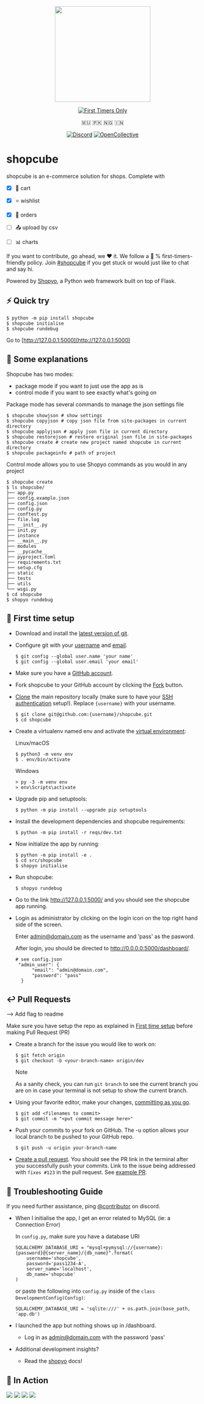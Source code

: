 


<div align="center">




<img src="https://github.com/shopyo/shopcube/blob/dev/assets/logo.png" width="250" />

[![First Timers Only](https://img.shields.io/badge/first--timers--only-friendly-blue.svg)](https://www.firsttimersonly.com/)

🇲🇺 🇵🇰 🇳🇬 🇮🇳 

</div>

<div align="center">

[![Discord](https://img.shields.io/badge/chat%20on-discord-green.svg)](https://discord.gg/k37Ef6w)
[![OpenCollective](https://img.shields.io/badge/open--collective-sponsor-ff69b4)](https://opencollective.com/shopyo)


</div>

# shopcube

shopcube is an e-commerce solution for shops. Complete with 

- [x] 🛒 cart
- [x] ⭐ wishlist
- [x] 📑 orders
- [ ] 📤 upload by csv
- [ ] 📊 charts


If you want to contribute, go ahead, we ❤️ it. We follow a 💯 % first-timers-friendly policy. Join [#shopcube](https://discord.gg/Gnys4C6xZX) if you get stuck or would just like to chat and say hi.

Powered by [Shopyo](https://github.com/shopyo/shopyo), a Python web framework built on top of Flask. 


## ⚡ Quick try


```
$ python -m pip install shopcube
$ shopcube initialise
$ shopcube rundebug
```

Go to [http://127.0.0.1:5000](http://127.0.0.1:5000)

## 🎫 Some explanations

Shopcube has two modes: 

- package mode if you want to just use the app as is
- control mode if you want to see exactly what's going on

Package mode has several commands to manage the json settings file

```
$ shopcube showjson # show settings
$ shopcube copyjson # copy json file from site-packages in current directory
$ shopcube applyjson # apply json file in current directory
$ shopcube restorejson # restore original json file in site-packages
$ shopcube create # create new project named shopcube in current directory
$ shopcube packageinfo # path of project
```

Control mode allows you to use Shopyo commands as you would in any project

```
$ shopcube create 
$ ls shopcube/
├── app.py
├── config.example.json
├── config.json
├── config.py
├── conftest.py
├── file.log
├── __init__.py
├── init.py
├── instance
├── __main__.py
├── modules
├── __pycache__
├── pyproject.toml
├── requirements.txt
├── setup.cfg
├── static
├── tests
├── utils
└── wsgi.py
$ cd shopcube
$ shopyo rundebug
```

## 🍼 First time setup

- Download and install the [latest version of git](https://git-scm.com/downloads).

- Configure git with your [username](https://docs.github.com/en/github/using-git/setting-your-username-in-git) and [email](https://docs.github.com/en/github/setting-up-and-managing-your-github-user-account/setting-your-commit-email-address).

  ```
  $ git config --global user.name 'your name'
  $ git config --global user.email 'your email'
  ```

- Make sure you have a [GitHub account](https://github.com/join).

- Fork shopcube to your GitHub account by clicking the [Fork](https://github.com/shopyo/shopcube/fork) button.

- [Clone](https://docs.github.com/en/github/getting-started-with-github/fork-a-repo#step-2-create-a-local-clone-of-your-fork) the main repository locally (make sure to have your [SSH authentication](https://docs.github.com/en/authentication/connecting-to-github-with-ssh/generating-a-new-ssh-key-and-adding-it-to-the-ssh-agent) setup!). Replace `{username}` with your username. 

  ```
  $ git clone git@github.com:{username}/shopcube.git
  $ cd shopcube
  ```

- Create a virtualenv named env and activate the [virtual environment](https://docs.python.org/3/tutorial/venv.html):

  Linux/macOS	

  ```
  $ python3 -m venv env
  $ . env/bin/activate
  ```

  Windows

  ```
  > py -3 -m venv env
  > env\Scripts\activate
  ```

- Upgrade pip and setuptools:

  ```
  $ python -m pip install --upgrade pip setuptools
  ```

- Install the development dependencies and shopcube requirements:

  ```
  $ python -m pip install -r reqs/dev.txt
  ```

- Now initialize the app by running:

  ```
  $ python -m pip install -e .
  $ cd src/shopcube
  $ shopyo initialise
  ```

- Run shopcube:

  ```
  $ shopyo rundebug
  ```

- Go to the link http://127.0.0.1:5000/ and you should see the shopcube app running. 

- Login as administrator by clicking on the login icon on the top right hand side of the screen. 

  Enter admin@domain.com as the username and 'pass' as the pasword. 

  After login, you should be directed to http://0.0.0.0:5000/dashboard/. 

  ```
  # see config.json 
   "admin_user": {
        "email": "admin@domain.com",
        "password": "pass"
    }
  ```

## ↩ Pull Requests

--> Add flag to readme

Make sure you have setup the repo as explained in [First time setup](https://shopyo.readthedocs.io/en/latest/contrib.html#setup) before making Pull Request (PR)

- Create a branch for the issue you would like to work on:

  ```
  $ git fetch origin
  $ git checkout -b <your-branch-name> origin/dev
  ```

  Note

  As a sanity check, you can run `git branch` to see the current branch you are on in case your terminal is not setup to show the current branch.

- Using your favorite editor, make your changes, [committing as you go](https://dont-be-afraid-to-commit.readthedocs.io/en/latest/git/commandlinegit.html#commit-your-changes).

  ```
  $ git add <filenames to commit>
  $ git commit -m "<put commit message here>"
  ```

- Push your commits to your fork on GitHub. The -u option allows your local branch to be pushed to your GitHub repo. 

  ```
  $ git push -u origin your-branch-name
  ```

- [Create a pull request](https://docs.github.com/en/github/collaborating-with-issues-and-pull-requests/creating-a-pull-request). You should see the PR link in the terminal after you successfully push your commits. Link to the issue being addressed with `fixes #123` in the pull request. See [example PR](https://github.com/shopyo/shopyo/pull/55).

## 🔨 Troubleshooting Guide

If you need further assistance, ping [@contributor](https://discord.gg/k37Ef6w) on discord. 

- When I initialise the app, I get an error related to MySQL (ie: a Connection Error)

  In `config.py`, make sure you have a database URI

    ```
    SQLALCHEMY_DATABASE_URI = "mysql+pymysql://{username}:{password}@{server_name}/{db_name}".format(
        username='shopcube',
        password='pass1234-A',
        server_name='localhost',
        db_name='shopcube'
    ) 
    ```

  or paste the following into `config.py` inside of the `class DevelopmentConfig(Config)`: 

  ```
  SQLALCHEMY_DATABASE_URI = 'sqlite:///' + os.path.join(base_path, 'app.db')
  ```

- I launched the app but nothing shows up in /dashboard. 

  - Log in as admin@domain.com with the password 'pass'

- Additional development insights?

  - Read the [shopyo](https://shopyo.readthedocs.io/en/latest/) docs!

## 🍳 In Action

![](screenshots/new_screenshots/1.png)
![](screenshots/new_screenshots/2.png)
![](screenshots/new_screenshots/3.png)
![](screenshots/new_screenshots/4.png)
